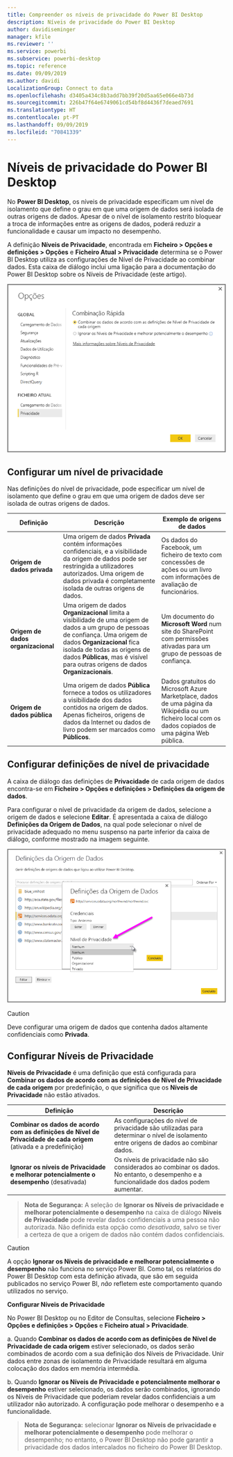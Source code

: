 ```yaml
---
title: Compreender os níveis de privacidade do Power BI Desktop
description: Níveis de privacidade do Power BI Desktop
author: davidiseminger
manager: kfile
ms.reviewer: ''
ms.service: powerbi
ms.subservice: powerbi-desktop
ms.topic: reference
ms.date: 09/09/2019
ms.author: davidi
LocalizationGroup: Connect to data
ms.openlocfilehash: d3405a434c8b3add7bb39f20d5aa65e066e4b73d
ms.sourcegitcommit: 226b47f64e6749061cd54bf8d4436f7deaed7691
ms.translationtype: HT
ms.contentlocale: pt-PT
ms.lasthandoff: 09/09/2019
ms.locfileid: "70841339"
---
```

# <a name="power-bi-desktop-privacy-levels"></a>Níveis de privacidade do Power BI Desktop
No **Power BI Desktop**, os níveis de privacidade especificam um nível de isolamento que define o grau em que uma origem de dados será isolada de outras origens de dados. Apesar de o nível de isolamento restrito bloquear a troca de informações entre as origens de dados, poderá reduzir a funcionalidade e causar um impacto no desempenho.

A definição **Níveis de Privacidade**, encontrada em **Ficheiro > Opções e definições > Opções** e **Ficheiro Atual > Privacidade** determina se o Power BI Desktop utiliza as configurações de Nível de Privacidade ao combinar dados. Esta caixa de diálogo inclui uma ligação para a documentação do Power BI Desktop sobre os Níveis de Privacidade (este artigo).

![](media/desktop-privacy-levels/desktop_privacylevels1.png)

## <a name="configure-a-privacy-level"></a>Configurar um nível de privacidade
Nas definições do nível de privacidade, pode especificar um nível de isolamento que define o grau em que uma origem de dados deve ser isolada de outras origens de dados.

| Definição | Descrição | Exemplo de origens de dados |
| --- | --- | --- |
| **Origem de dados privada** |Uma origem de dados **Privada** contém informações confidenciais, e a visibilidade da origem de dados pode ser restringida a utilizadores autorizados. Uma origem de dados privada é completamente isolada de outras origens de dados. |Os dados do Facebook, um ficheiro de texto com concessões de ações ou um livro com informações de avaliação de funcionários. |
| **Origem de dados organizacional** |Uma origem de dados **Organizacional** limita a visibilidade de uma origem de dados a um grupo de pessoas de confiança. Uma origem de dados **Organizacional** fica isolada de todas as origens de dados **Públicas**, mas é visível para outras origens de dados **Organizacionais**. |Um documento do **Microsoft Word** num site do SharePoint com permissões ativadas para um grupo de pessoas de confiança. |
| **Origem de dados pública** |Uma origem de dados **Pública** fornece a todos os utilizadores a visibilidade dos dados contidos na origem de dados. Apenas ficheiros, origens de dados da Internet ou dados de livro podem ser marcados como **Públicos**. |Dados gratuitos do Microsoft Azure Marketplace, dados de uma página da Wikipédia ou um ficheiro local com os dados copiados de uma página Web pública. |

## <a name="configure-privacy-level-settings"></a>Configurar definições de nível de privacidade
A caixa de diálogo das definições de **Privacidade** de cada origem de dados encontra-se em **Ficheiro > Opções e definições > Definições da origem de dados**.

Para configurar o nível de privacidade da origem de dados, selecione a origem de dados e selecione **Editar**. É apresentada a caixa de diálogo **Definições da Origem de Dados**, na qual pode selecionar o nível de privacidade adequado no menu suspenso na parte inferior da caixa de diálogo, conforme mostrado na imagem seguinte.

![](media/desktop-privacy-levels/desktop_privacylevels2.png)

> [!CAUTION]
> Deve configurar uma origem de dados que contenha dados altamente confidenciais como **Privada**.
> 

## <a name="configure-privacy-levels"></a>Configurar Níveis de Privacidade
**Níveis de Privacidade** é uma definição que está configurada para **Combinar os dados de acordo com as definições de Nível de Privacidade de cada origem** por predefinição, o que significa que os **Níveis de Privacidade** não estão ativados.

| Definição | Descrição |
| --- | --- |
| **Combinar os dados de acordo com as definições de Nível de Privacidade de cada origem** (ativada e a predefinição) |As configurações do nível de privacidade são utilizadas para determinar o nível de isolamento entre origens de dados ao combinar dados. |
| **Ignorar os níveis de Privacidade e melhorar potencialmente o desempenho** (desativada) |Os níveis de privacidade não são considerados ao combinar os dados. No entanto, o desempenho e a funcionalidade dos dados podem aumentar. |

> **Nota de Segurança:** A seleção de **Ignorar os Níveis de privacidade e melhorar potencialmente o desempenho** na caixa de diálogo **Níveis de Privacidade** pode revelar dados confidenciais a uma pessoa não autorizada. Não definida esta opção como *desativada*, salvo se tiver a certeza de que a origem de dados não contém dados confidenciais.
> 
> 

> [!CAUTION]
> A opção **Ignorar os Níveis de privacidade e melhorar potencialmente o desempenho** não funciona no serviço Power BI. Como tal, os relatórios do Power BI Desktop com esta definição ativada, que são em seguida publicados no serviço Power BI, *não* refletem este comportamento quando utilizados no serviço.
> 

**Configurar Níveis de Privacidade**

No Power BI Desktop ou no Editor de Consultas, selecione **Ficheiro > Opções e definições > Opções** e **Ficheiro atual > Privacidade**.

a. Quando **Combinar os dados de acordo com as definições de Nível de Privacidade de cada origem** estiver selecionado, os dados serão combinados de acordo com a sua definição dos Níveis de Privacidade. Unir dados entre zonas de isolamento de Privacidade resultará em alguma colocação dos dados em memória intermédia.

b. Quando **Ignorar os Níveis de Privacidade e potencialmente melhorar o desempenho** estiver selecionado, os dados serão combinados, ignorando os Níveis de Privacidade que poderiam revelar dados confidenciais a um utilizador não autorizado. A configuração pode melhorar o desempenho e a funcionalidade.

> **Nota de Segurança:** selecionar **Ignorar os Níveis de privacidade e melhorar potencialmente o desempenho** pode melhorar o desempenho; no entanto, o Power BI Desktop não pode garantir a privacidade dos dados intercalados no ficheiro do Power BI Desktop.
> 
> 

